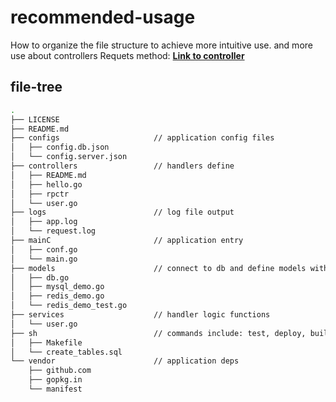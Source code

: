 # recommended-usage

How to organize the file structure to achieve more intuitive use. and more use about controllers Requets method: 
**[Link to controller](https://github.com/yeqown/gweb-usage-smaples/tree/master/recommended-usage/controllers)**

## file-tree
```sh
.
├── LICENSE
├── README.md
├── configs                     // application config files
│   ├── config.db.json
│   └── config.server.json
├── controllers                 // handlers define
│   ├── README.md
│   ├── hello.go
│   ├── rpctr
│   └── user.go
├── logs                        // log file output
│   ├── app.log
│   └── request.log
├── mainC                       // application entry
│   ├── conf.go
│   └── main.go
├── models                      // connect to db and define models with orm
│   ├── db.go
│   ├── mysql_demo.go
│   ├── redis_demo.go
│   └── redis_demo_test.go
├── services                    // handler logic functions
│   └── user.go
├── sh                          // commands include: test, deploy, build (provides by Makefile)
│   ├── Makefile
│   └── create_tables.sql
└── vendor                      // application deps
    ├── github.com
    ├── gopkg.in
    └── manifest
```